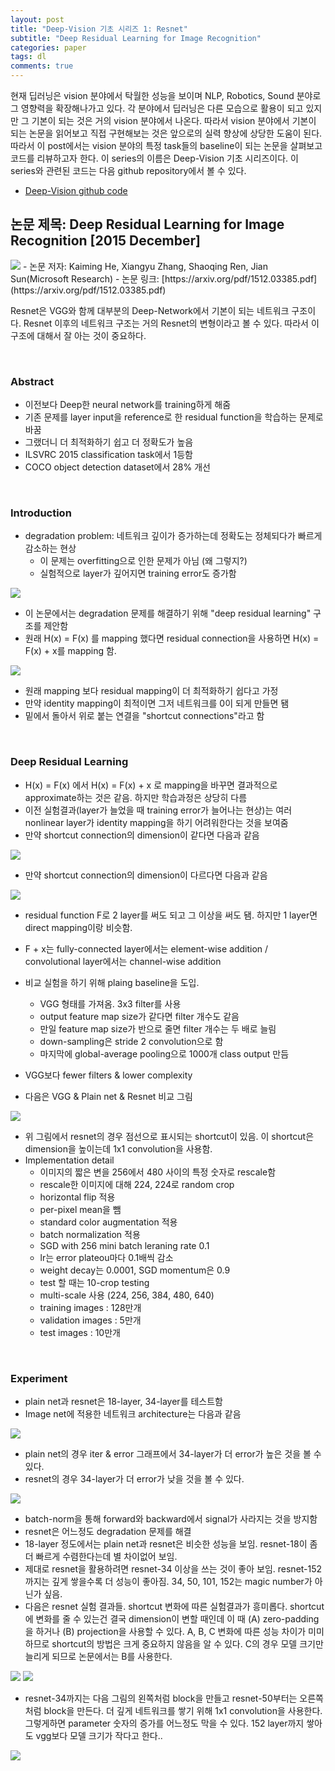 ```yaml
---
layout: post
title: "Deep-Vision 기초 시리즈 1: Resnet"
subtitle: "Deep Residual Learning for Image Recognition"
categories: paper
tags: dl
comments: true
---
```


현재 딥러닝은 vision 분야에서 탁월한 성능을 보이며 NLP, Robotics, Sound 분야로 그 영향력을 확장해나가고 있다. 각 분야에서 딥러닝은 다른 모습으로 활용이 되고 있지만 그 기본이 되는 것은 거의 vision 분야에서 나온다. 따라서 vision 분야에서 기본이 되는 논문을 읽어보고 직접 구현해보는 것은 앞으로의 실력 향상에 상당한 도움이 된다. 따라서 이 post에서는 vision 분야의 특정 task들의 baseline이 되는 논문을 살펴보고 코드를 리뷰하고자 한다. 이 series의 이름은 Deep-Vision 기초 시리즈이다. 이 series와 관련된 코드는 다음 github repository에서 볼 수 있다. 

- [Deep-Vision github code](https://github.com/dnddnjs/pytorch-vision) 


## 논문 제목: Deep Residual Learning for Image Recognition [2015 December]

<img src="https://www.dropbox.com/s/b0dp6tse95zudzw/Screenshot%202018-10-09%2020.54.11.png?dl=1">
- 논문 저자: Kaiming He, Xiangyu Zhang, Shaoqing Ren, Jian Sun(Microsoft Research)
- 논문 링크: [https://arxiv.org/pdf/1512.03385.pdf](https://arxiv.org/pdf/1512.03385.pdf)


Resnet은 VGG와 함께 대부분의 Deep-Network에서 기본이 되는 네트워크 구조이다. Resnet 이후의 네트워크 구조는 거의 Resnet의 변형이라고 볼 수 있다. 따라서 이 구조에 대해서 잘 아는 것이 중요하다. 

<br/>

### Abstract

- 이전보다 Deep한 neural network를 training하게 해줌
- 기존 문제를 layer input을 reference로 한 residual function을 학습하는 문제로 바꿈
- 그랬더니 더 최적화하기 쉽고 더 정확도가 높음
- ILSVRC 2015 classification task에서 1등함
- COCO object detection dataset에서 28% 개선

<br/>

### Introduction

- degradation problem: 네트워크 깊이가 증가하는데 정확도는 정체되다가 빠르게 감소하는 현상
  - 이 문제는 overfitting으로 인한 문제가 아님 (왜 그렇지?)
  - 실험적으로 layer가 깊어지면 training error도 증가함

<img src="https://www.dropbox.com/s/06xom9u3umodycz/Screenshot%202018-10-09%2021.16.01.png?dl=1">

- 이 논문에서는 degradation 문제를 해결하기 위해 "deep residual learning" 구조를 제안함
- 원래 H(x) = F(x) 를 mapping 했다면 residual connection을 사용하면 H(x) = F(x) + x를 mapping 함.

<img src="https://www.dropbox.com/s/6acjshs76hb08gj/Screenshot%202018-10-09%2021.20.46.png?dl=1">

- 원래 mapping 보다 residual mapping이 더 최적화하기 쉽다고 가정
- 만약 identity mapping이 최적이면 그저 네트워크를 0이 되게 만들면 됌
- 밑에서 돌아서 위로 붙는 연결을 "shortcut connections"라고 함

<br/>

### Deep Residual Learning

- H(x) = F(x) 에서 H(x) = F(x) + x 로 mapping을 바꾸면 결과적으로 approximate하는 것은 같음. 하지만 학습과정은 상당히 다름
- 이전 실험결과(layer가 늘었을 때 training error가 늘어나는 현상)는 여러 nonlinear layer가 identity mapping을 하기 어려워한다는 것을 보여줌
- 만약 shortcut connection의 dimension이 같다면 다음과 같음
<img src="https://www.dropbox.com/s/wpflqqr7m86osid/Screenshot%202018-10-09%2021.39.11.png?dl=1">

- 만약 shortcut connection의 dimension이 다르다면 다음과 같음
<img src="https://www.dropbox.com/s/zefxlnbgex3pk2g/Screenshot%202018-10-09%2021.39.36.png?dl=1">

- residual function F로 2 layer를 써도 되고 그 이상을 써도 됌. 하지만 1 layer면 direct mapping이랑 비슷함.
- F + x는 fully-connected layer에서는 element-wise addition / convolutional layer에서는 channel-wise addition

- 비교 실험을 하기 위해 plaing baseline을 도입.
  - VGG 형태를 가져옴. 3x3 filter를 사용
  - output feature map size가 같다면 filter 개수도 같음
  - 만일 feature map size가 반으로 줄면 filter 개수는 두 배로 늘림
  - down-sampling은 stride 2 convolution으로 함
  - 마지막에 global-average pooling으로 1000개 class output 만듬

- VGG보다 fewer filters & lower complexity
- 다음은 VGG & Plain net & Resnet 비교 그림

<img src="https://www.dropbox.com/s/eqfw171k9kn7gik/Screenshot%202018-10-09%2021.49.14.png?dl=1">

- 위 그림에서 resnet의 경우 점선으로 표시되는 shortcut이 있음. 이 shortcut은 dimension을 높이는데 1x1 convolution을 사용함.
- Implementation detail
  - 이미지의 짧은 변을 256에서 480 사이의 특정 숫자로 rescale함
  - rescale한 이미지에 대해 224, 224로 random crop
  - horizontal flip 적용
  - per-pixel mean을 뺌
  - standard color augmentation 적용
  - batch normalization 적용
  - SGD with 256 mini batch leraning rate 0.1
  - lr는 error plateou마다 0.1배씩 감소
  - weight decay는 0.0001, SGD momentum은 0.9
  - test 할 때는 10-crop testing
  - multi-scale 사용 (224, 256, 384, 480, 640)
  - training images : 128만개
  - validation images : 5만개
  - test images : 10만개

<br/>

### Experiment
- plain net과 resnet은 18-layer, 34-layer를 테스트함
- Image net에 적용한 네트워크 architecture는 다음과 같음

<img src="https://www.dropbox.com/s/5fawzywoqa4v7wm/Screenshot%202018-10-10%2000.32.49.png?dl=1">

- plain net의 경우 iter & error 그래프에서 34-layer가 더 error가 높은 것을 볼 수 있다.
- resnet의 경우 34-layer가 더 error가 낮을 것을 볼 수 있다.
<img src="https://www.dropbox.com/s/g3uljkfs2eu78w1/Screenshot%202018-10-10%2000.34.43.png?dl=1">

- batch-norm을 통해 forward와 backward에서 signal가 사라지는 것을 방지함
- resnet은 어느정도 degradation 문제를 해결
- 18-layer 정도에서는 plain net과 resnet은 비슷한 성능을 보임. resnet-18이 좀 더 빠르게 수렴한다는데 별 차이없어 보임.
- 제대로 resnet을 활용하려면 resnet-34 이상을 쓰는 것이 좋아 보임. resnet-152 까지는 깊게 쌓을수록 더 성능이 좋아짐. 34, 50, 101, 152는 magic number가 아닌가 싶음.
- 다음은 resnet 실험 결과들. shortcut 변화에 따른 실험결과가 흥미롭다. shortcut에 변화를 줄 수 있는건 결국 dimension이 변할 때인데 이 때 (A) zero-padding을 하거나 (B) projection을 사용할 수 있다. A, B, C 변화에 따른 성능 차이가 미미하므로 shortcut의 방법은 크게 중요하지 않음을 알 수 있다. C의 경우 모델 크기만 늘리게 되므로 논문에서는 B를 사용한다.
<img src="https://www.dropbox.com/s/mddj8rhcnr12fjp/Screenshot%202018-10-10%2000.43.50.png?dl=1">
<img src="https://www.dropbox.com/s/eg4db2yz3mr7qhe/Screenshot%202018-10-10%2000.44.12.png?dl=1">

- resnet-34까지는 다음 그림의 왼쪽처럼 block을 만들고 resnet-50부터는 오른쪽처럼 block을 만든다. 더 깊게 네트워크를 쌓기 위해 1x1 convolution을 사용한다. 그렇게하면 parameter 숫자의 증가를 어느정도 막을 수 있다. 152 layer까지 쌓아도 vgg보다 모델 크기가 작다고 한다..
<img src="https://www.dropbox.com/s/5ytxdqsq73alruz/Screenshot%202018-10-10%2000.46.16.png?dl=1">
